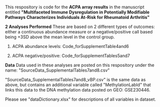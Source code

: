 This respository is code for the **ACPA array results** in the manuscript entitled **"Multifaceted Immune Dysregulation in Potentially Modifiable Pathways Characterizes Individuals At-Risk for Rheumatoid Arthritis"** 

**2 Analyses Performed**
These are based on 2 different types of outcomes: either a continuous abundance measure or a negative/positive call based being +3SD above the mean level in the control group.  

1. ACPA abundance levels: Code_forSupplementTable4and6

2. ACPA negative/positive: Code_forSupplementTables5and7

**Data** Data used in these analyses are posted on this respository under the name: "SourceData_SupplementalTables7and8.csv"

"SourceData_SupplementalTables7and8_vBP.csv" is the same data as above, but contains an additional variable called "MethylationLabId" that links this data to the DNA methylation data posted on GEO: GSE230446. 

Please see "dataDictionary.xlsx" for descriptions of all variables in dataset.   
